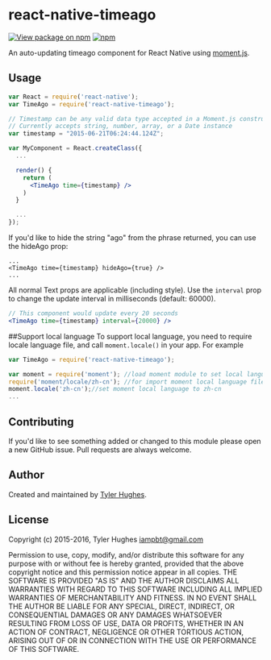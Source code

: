 # react-native-timeago

[![View package on npm](https://img.shields.io/npm/v/react-native-timeago.svg?maxAge=2592000&style=flat-square)](https://www.npmjs.com/package/react-native-timeago) [![npm](https://img.shields.io/npm/dm/react-native-timeago.svg?maxAge=2592000&style=flat-square)](https://www.npmjs.com/package/react-native-timeago)

An auto-updating timeago component for React Native using [moment.js](http://momentjs.com/).

## Usage

```jsx
var React = require('react-native');
var TimeAgo = require('react-native-timeago');

// Timestamp can be any valid data type accepted in a Moment.js constructor
// Currently accepts string, number, array, or a Date instance
var timestamp = "2015-06-21T06:24:44.124Z";

var MyComponent = React.createClass({
  ...

  render() {
    return (
      <TimeAgo time={timestamp} />
    )
  }

  ...
});
```

If you'd like to hide the string "ago" from the phrase returned, you can use the hideAgo prop:


```
...
<TimeAgo time={timestamp} hideAgo={true} />
...
```

All normal Text props are applicable (including style). Use the `interval` prop to change the update interval in milliseconds (default: 60000).

```jsx
// This component would update every 20 seconds
<TimeAgo time={timestamp} interval={20000} />
```

##Support local language
To support local language, you need to require locale language file, and call `moment.locale()` in your app.
For example
```jsx
var TimeAgo = require('react-native-timeago');

var moment = require('moment'); //load moment module to set local language
require('moment/locale/zh-cn'); //for import moment local language file during the application build
moment.locale('zh-cn');//set moment local language to zh-cn
...
```


## Contributing

If you'd like to see something added or changed to this module please open a new GitHub issue. Pull requests are always welcome.

## Author
Created and maintained by [Tyler Hughes](https://twitter.com/iampbt).

## License
Copyright (c) 2015-2016, Tyler Hughes <iampbt@gmail.com>

Permission to use, copy, modify, and/or distribute this software for any purpose with or without fee is hereby granted, provided that the above copyright notice and this permission notice appear in all copies.
THE SOFTWARE IS PROVIDED "AS IS" AND THE AUTHOR DISCLAIMS ALL WARRANTIES WITH REGARD TO THIS SOFTWARE INCLUDING ALL IMPLIED WARRANTIES OF MERCHANTABILITY AND FITNESS. IN NO EVENT SHALL THE AUTHOR BE LIABLE FOR ANY SPECIAL, DIRECT, INDIRECT, OR CONSEQUENTIAL DAMAGES OR ANY DAMAGES WHATSOEVER RESULTING FROM LOSS OF USE, DATA OR PROFITS, WHETHER IN AN ACTION OF CONTRACT, NEGLIGENCE OR OTHER TORTIOUS ACTION, ARISING OUT OF OR IN CONNECTION WITH THE USE OR PERFORMANCE OF THIS SOFTWARE.
